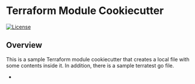 # Terraform Module Cookiecutter
[![License](https://img.shields.io/badge/License-Apache%202.0-blue.svg)](https://opensource.org/licenses/Apache-2.0)

## Overview

This is a sample Terraform module cookiecutter that creates a local file with some contents inside it.
In addition, there is a sample terratest go file.

-
